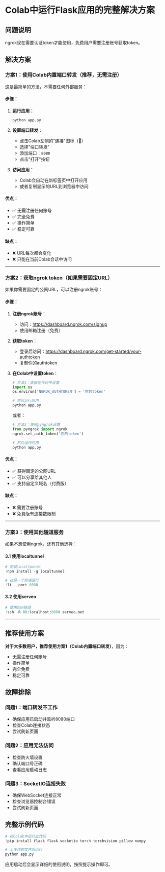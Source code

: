 # Colab中运行Flask应用的完整解决方案

## 问题说明
ngrok现在需要认证token才能使用，免费用户需要注册账号获取token。

## 解决方案

### 方案1：使用Colab内置端口转发（推荐，无需注册）

这是最简单的方法，不需要任何外部服务：

#### 步骤：
1. **运行应用**：
   ```python
   python app.py
   ```

2. **设置端口转发**：
   - 点击Colab左侧的"连接"图标（🔗）
   - 选择"端口转发"
   - 添加端口：`8080`
   - 点击"打开"按钮

3. **访问应用**：
   - Colab会自动在新标签页中打开应用
   - 或者复制显示的URL到浏览器中访问

#### 优点：
- ✅ 无需注册任何账号
- ✅ 完全免费
- ✅ 操作简单
- ✅ 稳定可靠

#### 缺点：
- ❌ URL每次都会变化
- ❌ 只能在当前Colab会话中访问

---

### 方案2：获取ngrok token（如果需要固定URL）

如果你需要固定的公网URL，可以注册ngrok账号：

#### 步骤：
1. **注册ngrok账号**：
   - 访问：https://dashboard.ngrok.com/signup
   - 使用邮箱注册（免费）

2. **获取token**：
   - 登录后访问：https://dashboard.ngrok.com/get-started/your-authtoken
   - 复制你的authtoken

3. **在Colab中设置token**：
   ```python
   # 方法1：直接在代码中设置
   import os
   os.environ['NGROK_AUTHTOKEN'] = '你的token'
   
   # 然后运行应用
   python app.py
   ```

   或者：
   ```python
   # 方法2：使用pyngrok设置
   from pyngrok import ngrok
   ngrok.set_auth_token('你的token')
   
   # 然后运行应用
   python app.py
   ```

#### 优点：
- ✅ 获得固定的公网URL
- ✅ 可以分享给其他人
- ✅ 支持自定义域名（付费版）

#### 缺点：
- ❌ 需要注册账号
- ❌ 免费版有连接数限制

---

### 方案3：使用其他隧道服务

如果不想使用ngrok，还有其他选择：

#### 3.1 使用localtunnel
```python
# 安装localtunnel
!npm install -g localtunnel

# 在另一个终端运行
!lt --port 8080
```

#### 3.2 使用serveo
```python
# 使用SSH隧道
!ssh -R 80:localhost:8080 serveo.net
```

---

## 推荐使用方案

**对于大多数用户，推荐使用方案1（Colab内置端口转发）**，因为：
- 无需注册任何账号
- 操作简单
- 完全免费
- 稳定可靠

## 故障排除

### 问题1：端口转发不工作
- 确保应用已启动并监听8080端口
- 检查Colab连接状态
- 尝试刷新页面

### 问题2：应用无法访问
- 检查防火墙设置
- 确认端口号正确
- 查看应用启动日志

### 问题3：SocketIO连接失败
- 确保WebSocket连接正常
- 检查浏览器控制台错误
- 尝试刷新页面

## 完整示例代码

```python
# 在Colab中运行此代码
!pip install flask flask-socketio torch torchvision pillow numpy

# 上传你的文件后运行
python app.py
```

应用启动后会显示详细的使用说明，按照提示操作即可。

